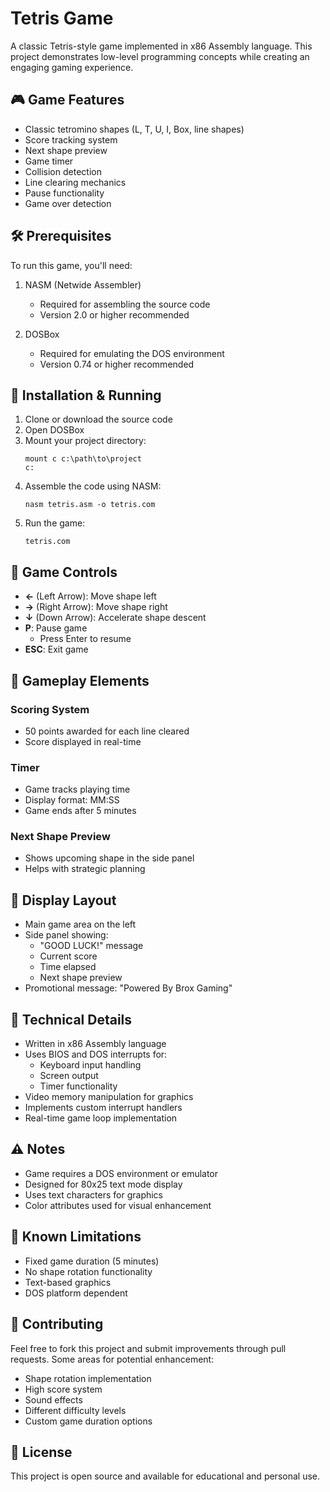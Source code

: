 # Tetris Game

A classic Tetris-style game implemented in x86 Assembly language. This project demonstrates low-level programming concepts while creating an engaging gaming experience.

## 🎮 Game Features

- Classic tetromino shapes (L, T, U, I, Box, line shapes)
- Score tracking system
- Next shape preview
- Game timer
- Collision detection
- Line clearing mechanics
- Pause functionality
- Game over detection

## 🛠️ Prerequisites

To run this game, you'll need:

1. NASM (Netwide Assembler)
   - Required for assembling the source code
   - Version 2.0 or higher recommended

2. DOSBox
   - Required for emulating the DOS environment
   - Version 0.74 or higher recommended

## 🚀 Installation & Running

1. Clone or download the source code
2. Open DOSBox
3. Mount your project directory:
   ```
   mount c c:\path\to\project
   c:
   ```
4. Assemble the code using NASM:
   ```
   nasm tetris.asm -o tetris.com
   ```
5. Run the game:
   ```
   tetris.com
   ```

## 🎯 Game Controls

- **←** (Left Arrow): Move shape left
- **→** (Right Arrow): Move shape right
- **↓** (Down Arrow): Accelerate shape descent
- **P**: Pause game
  - Press Enter to resume
- **ESC**: Exit game

## 🎲 Gameplay Elements

### Scoring System
- 50 points awarded for each line cleared
- Score displayed in real-time

### Timer
- Game tracks playing time
- Display format: MM:SS
- Game ends after 5 minutes

### Next Shape Preview
- Shows upcoming shape in the side panel
- Helps with strategic planning

## 🎨 Display Layout

- Main game area on the left
- Side panel showing:
  - "GOOD LUCK!" message
  - Current score
  - Time elapsed
  - Next shape preview
- Promotional message: "Powered By Brox Gaming"

## 🔧 Technical Details

- Written in x86 Assembly language
- Uses BIOS and DOS interrupts for:
  - Keyboard input handling
  - Screen output
  - Timer functionality
- Video memory manipulation for graphics
- Implements custom interrupt handlers
- Real-time game loop implementation

## ⚠️ Notes

- Game requires a DOS environment or emulator
- Designed for 80x25 text mode display
- Uses text characters for graphics
- Color attributes used for visual enhancement

## 🐛 Known Limitations

- Fixed game duration (5 minutes)
- No shape rotation functionality
- Text-based graphics
- DOS platform dependent

## 🤝 Contributing

Feel free to fork this project and submit improvements through pull requests. Some areas for potential enhancement:

- Shape rotation implementation
- High score system
- Sound effects
- Different difficulty levels
- Custom game duration options

## 📝 License

This project is open source and available for educational and personal use.

